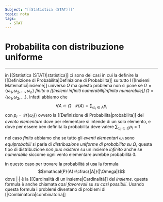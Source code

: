 ```yaml
---
Subject: "[[Statistica (STAT)]]"
topic: nota
tags:
  - STAT
---
```

# Probabilita con distribuzione uniforme
---
in [[Statistica (STAT)|statistica]] ci sono dei casi in cui la definire la [[Definizione di Probabilita|Definizione di Probabilita]] su tutto l [[Insiemi Matematici|insieme]] universo $\Omega$ ma questo problema non si pone se $\Omega=\{\omega_1,\omega_2,\dots,\omega_n\}$ _finito_ o _[[Insiemi infiniti numerabili|Infinito numerabile]]_  $\Omega=\{\omega_1,\omega_2,\dots\}$. Infatti abbiamo che $$\forall A\subset \Omega \ \ \ \mathcal{P}(A)=\sum_{\omega_{i}\in  A}p_{i}$$con $p_{i}=\mathcal{P}(\{\omega_{i}\})$ ovvero la [[Definizione di Probabilita|probabilita]] del _evento elementare_ dove per elementare si intende di un solo elemento, e dove per essere ben definita la probabilita deve valere $\sum_{\omega_{i}\in \Omega}p_{i}=1$


nel caso _finito_ abbiamo che se tutto gli _eventi elementari_ $\omega_{i}$ sono _equiprobabili_ si parla di _distribuzione uniforme di probabilita su_ $\Omega$, questa tipo di distribuzione _non puo esistere_ su un insieme _infinito_ anche se _numerabile_ siccome ogni vento elementare avrebbe probabilità $0$.

in questo caso per trovare la probabilità si usa la formula $$\mathcal{P}(A)=\cfrac{|A|}{|\Omega|}$$dove $|\cdot|$ è la [[Cardinalità di un insieme|Cardinalità]] del _insieme_. questa formula è anche chiamata _casi favorevoli_ su _su casi possibili_. Usando questa formula i problemi diventano di problemi di [[Combinatoria|combinatoria]] 
